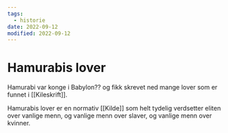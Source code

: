 ```yaml
---
tags: 
  - historie
date: 2022-09-12
modified: 2022-09-12
---
```

# Hamurabis lover
Hamurabi var konge i Babylon?? og fikk skrevet ned mange lover som er funnet i [[Kileskrift]].

Hamurabis lover er en normativ [[Kilde]] som helt tydelig verdsetter eliten over vanlige menn, og vanlige menn over slaver, og vanlige menn over kvinner.
